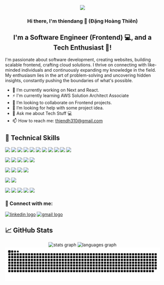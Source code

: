 <div align="center">
  <img height="150" src="https://camo.githubusercontent.com/62da68eb62b1e5f175f7d1f0191dd89a653d7908feb22d37d4a0ab07365d6791/68747470733a2f2f6d656469612e67697068792e636f6d2f6d656469612f4d3967624264396e6244724f5475314d71782f67697068792e676966"  />
</div>

<h3 align="center">
Hi there, I'm thiendang 👋 (Đặng Hoàng Thiên)
</h3>

<h2 align="center">
I'm a Software Engineer (Frontend) 💻, and a Tech Enthusiast 🚀!
</h2>

I'm passionate about software development, creating websites, building scalable frontend, crafting cloud solutions. I thrive on connecting with like-minded individuals and continuously expanding my knowledge in the field. My enthusiasm lies in the art of problem-solving and uncovering hidden insights, constantly pushing the boundaries of what's possible.

- 🔭 I’m currently working on Next and React.
- ⚡ I'm currently learning AWS Solution Architect Associate
- 👯 I’m looking to collaborate on Frontend projects.
- 🤔 I’m looking for help with some project idea.
- 💬 Ask me about Tech Stuff 💻
- 📫 How to reach me: thiendh310@gmail.com

## 💼 Technical Skills

![](https://img.shields.io/badge/Code-JavaScript-informational?style=flat&logo=JavaScript&color=F7DF1E)
![](https://img.shields.io/badge/Code-TypeScript-informational?style=flat&logo=TypeScript&color=336791)
![](https://img.shields.io/badge/Code-NextJS-informational?style=flat&logo=nextjs&color=61DAFB)
![](https://img.shields.io/badge/Code-React-informational?style=flat&logo=react&color=61DAFB)
![](https://img.shields.io/badge/Code-Redux-informational?style=flat&logo=Redux&color=764ABC)
![](https://img.shields.io/badge/Code-Node-informational?style=flat&color=light-green)
![](https://img.shields.io/badge/Code-Express-informational?style=flat&logo=express)
![](https://img.shields.io/badge/Code-Nest-informational?logo=&style=flat&color=CC342D)
![](https://img.shields.io/badge/Code-Prisma-informational?style=flat&logo=PostgreSQL&color=336791)
![](https://img.shields.io/badge/Database-MySQL-informational?style=flat&logo=MySQL&color=003B57)
![](https://img.shields.io/badge/Database-MongoDb-informational?style=flat&logo=mongodb&color=green)
</br>

![](https://img.shields.io/badge/Code-HTML5-informational?style=flat&logo=HTML5&color=E34F26)
![](https://img.shields.io/badge/Style-MUI-informational?style=flat&logo=Mui&color=white)
![](https://img.shields.io/badge/Style-CSS3-informational?style=flat&logo=CSS3&color=1572B6)
![](https://img.shields.io/badge/Style-TailwindCSS-informational?style=flat&logo=TailwindCSS&color=10b981)
![](https://img.shields.io/badge/Style-styled--components-informational?style=flat&logo=styled-components&color=DB7093)
</br>

![](https://img.shields.io/badge/Tools-NPM-informational?style=flat&logo=NPM&color=CB3837)
![](https://img.shields.io/badge/Tools-Webpack-informational?style=flat&logo=Webpack&color=8ED5FA)
![](https://img.shields.io/badge/Tools-Babel-informational?style=flat&logo=Babel&color=ffff00)
![](https://img.shields.io/badge/Tools-Gulp-informational?style=flat&logo=Gulp&color=db4446)
</br>

![](https://img.shields.io/badge/Testing-Jest-informational?style=flat&logo=Jest&color=a00f72)
![](https://img.shields.io/badge/Testing-Cypress-informational?style=flat&logo=Cypress&color=8f7062)
</br>

![](https://img.shields.io/badge/Deployments-AWS-informational?style=flat&logo=AWS&color=orange)
![](https://img.shields.io/badge/Deployments-Docker-informational?style=flat&logo=Docker&color=3490dc)
![](https://img.shields.io/badge/Deployments-Jenkins-informational?style=flat&logo=Jenkins&color=e3342f)
![](https://img.shields.io/badge/Deployments-Git-informational?style=flat&logo=Git&color=F05032)
![](https://img.shields.io/badge/Deployments-GitHub-informational?style=flat&logo=GitHub&color=181717)

<!-- ## 📝 Latest Blog Posts -->

### 🤝 Connect with me:

<a href="https://www.linkedin.com/in/thiendang/"><img src="https://img.shields.io/static/v1?message=LinkedIn&logo=linkedin&label=&color=0077B5&logoColor=white&labelColor=&style=for-the-badge" height="25" alt="linkedin logo"  /></a>
<a href="mailto:thiendh310@gmail.com"><img src="https://img.shields.io/static/v1?message=Gmail&logo=gmail&label=&color=D14836&logoColor=white&labelColor=&style=for-the-badge" height="25" alt="gmail logo"  /></a>


## 📈 GitHub Stats 

<div align="center">
  <img src="https://github-readme-stats.vercel.app/api?username=thiendang&hide_title=false&hide_rank=false&show_icons=true&include_all_commits=true&count_private=true&disable_animations=false&theme=dracula&locale=en&hide_border=false" height="150" alt="stats graph"  />
  <img src="https://github-readme-stats.vercel.app/api/top-langs?username=thiendang&locale=en&hide_title=false&layout=compact&card_width=320&langs_count=5&theme=dracula&hide_border=false" height="150" alt="languages graph"  />
</div>

<picture>
  <source
    media="(prefers-color-scheme: dark)"
    srcset="https://raw.githubusercontent.com/platane/snk/output/github-contribution-grid-snake-dark.svg"
  />
  <source
    media="(prefers-color-scheme: light)"
    srcset="https://raw.githubusercontent.com/platane/snk/output/github-contribution-grid-snake.svg"
  />
  <img
    alt="github contribution grid snake animation"
    src="https://raw.githubusercontent.com/platane/snk/output/github-contribution-grid-snake.svg"
  />
</picture>
